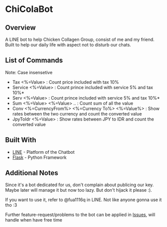 # ChiColaBot

## Overview
A LINE bot to help Chicken Collagen Group, consist of me and my friend. Built to help our daily life with aspect not to disturb our chats. 

## List of Commands
Note: Case insensetive
* Tax <%=Value> : Count price included with tax 10%
* Service <%=Value> : Count prince included with service 5% and tax 10%*
* Serv <%=Value> : Count prince included with service 5% and tax 10%*
* Sum <%=Value> <%=Value> .. : Count sum of all the value
* Conv <%=CurrencyFrom%> <%=Currency To%> <%=Value%> : Show rates between the two currency and count the converted value
* JpyToIdr <%=Value> : Show rates between JPY to IDR and count the converted value

## Built With
* [LINE](https://developers.line.me/en/) - Platform of the Chatbot
* [Flask](http://flask.pocoo.org/) - Python Framework

## Additional Notes
Since it's a bot dedicated for us, don't complain about publicing our key. 
Maybe later will manage it but now too lazy. But don't hijack it please :).

If you want to use it, refer to @fua1116q in LINE. Not like anyone gonna use it tho :3

Further feature-request/problems to the bot can be applied in [Issues](https://github.com/Azudeus/ChiColaBot/issues), will handle when have free time
